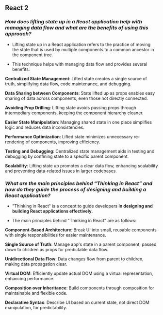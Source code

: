 ##  React 2

### **_How does lifting state up in a React application help with managing data flow and what are the benefits of using this approach?_**

- Lifting state up in a React application refers to the practice of moving the state that is used by multiple components to a common ancestor in the component tree. 

-  This technique helps with managing data flow and provides several benefits:

**Centralized State Management**: Lifted state creates a single source of truth, simplifying data flow, code maintenance, and debugging.

**Data Sharing between Components**: State lifted up as props enables easy sharing of data across components, even those not directly connected.

**Avoiding Prop Drilling**: Lifting state avoids passing props through intermediary components, keeping the component hierarchy cleaner.

**Easier State Manipulation**: Managing shared state in one place simplifies logic and reduces data inconsistencies.

**Performance Optimization**: Lifted state minimizes unnecessary re-rendering of components, improving efficiency.

**Testing and Debugging**: Centralized state management aids in testing and debugging by confining state to a specific parent component.

**Scalability**: Lifting state up promotes a clear data flow, enhancing scalability and preventing data-related issues in larger codebases.

### **_What are the main principles behind “Thinking in React” and how do they guide the process of designing and building a React application?_**


- "Thinking in React" is a concept  to guide developers **in designing and building React applications effectively.**

- The main principles behind "Thinking in React" are as follows:

**Component-Based Architecture**: Break UI into small, reusable components with single responsibilities for easier maintenance.

**Single Source of Truth**: Manage app's state in a parent component, passed down to children as props for predictable data flow.

**Unidirectional Data Flow**: Data changes flow from parent to children, making data propagation clear.

**Virtual DOM**: Efficiently update actual DOM using a virtual representation, enhancing performance.

**Composition over Inheritance**: Build components through composition for maintainable and flexible code.

**Declarative Syntax**: Describe UI based on current state, not direct DOM manipulation, for predictability.
